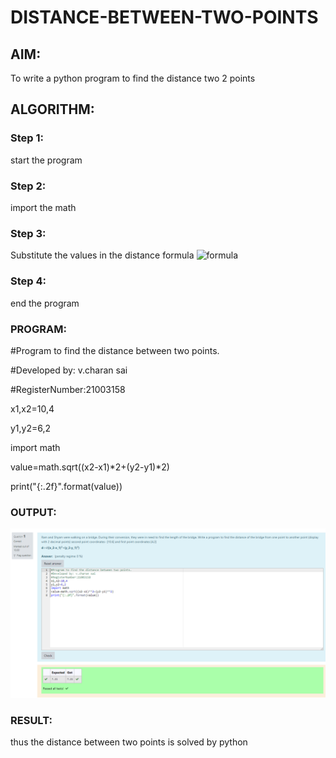# DISTANCE-BETWEEN-TWO-POINTS

## AIM:
To write a python program to find the distance two 2 points
## ALGORITHM:
### Step 1: 
start the program
### Step 2: 
import the math
### Step 3: 
Substitute the values in the distance formula  ![formula](https://github.com/charansai0/DISTANCE-BETWEEN-TWO-POINTS/blob/main/formula.JPG?raw=true)
### Step 4:  
end the program
### PROGRAM:
#Program to find the distance between two points.

#Developed by: v.charan sai

#RegisterNumber:21003158

x1,x2=10,4

y1,y2=6,2

import math

value=math.sqrt((x2-x1)*2+(y2-y1)*2)

print("{:.2f}".format(value))
  


### OUTPUT:
![OUTPUT](https://github.com/charansai0/DISTANCE-BETWEEN-TWO-POINTS/blob/main/Screenshot%20(116).png?raw=true)


### RESULT:
thus the distance between two points is solved by python

